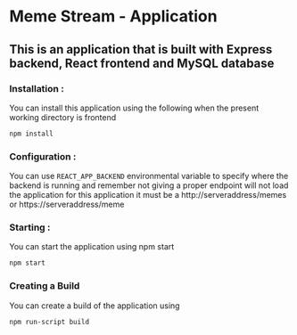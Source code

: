 # **Meme Stream - Application**

## This is an application that is built with Express backend, React frontend and MySQL database

### **Installation :**
You can install this application using the following when the present working directory is frontend

```bash
npm install
```
### **Configuration :**
You can use `REACT_APP_BACKEND` environmental variable to specify where the backend is running and remember not giving a proper endpoint will not load the application for this application it must be a http://serveraddress/memes or https://serveraddress/meme

### **Starting :**
You can start the application using npm start
```bash
npm start
```

### Creating a Build
You can create a build of the application using
```bash
npm run-script build
```